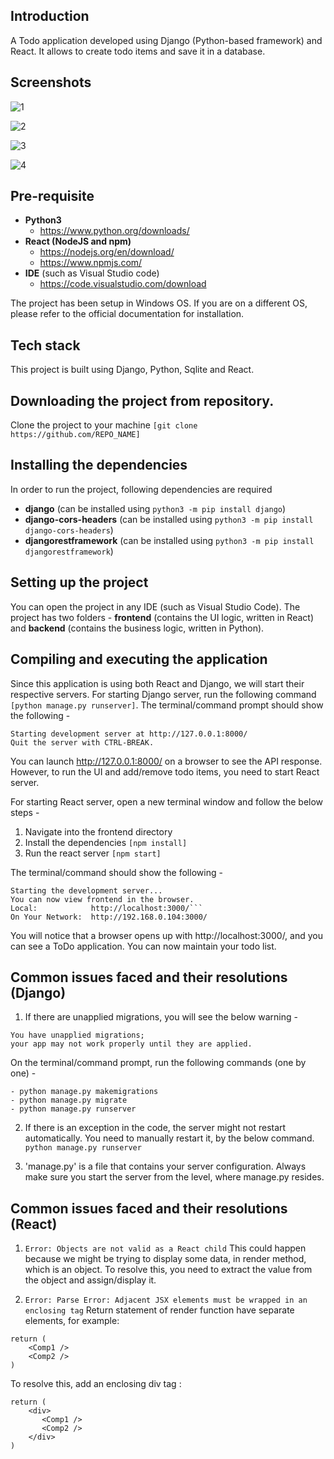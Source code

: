 ## Introduction

A Todo application developed using Django (Python-based framework) and React. It allows to create todo items and save it in a database. 

## Screenshots

![1](https://user-images.githubusercontent.com/80028439/113283224-9fcc0680-9305-11eb-8289-6fa079bc951c.png)

![2](https://user-images.githubusercontent.com/80028439/113283226-a0649d00-9305-11eb-8859-9a57fa3dd3ee.png)

![3](https://user-images.githubusercontent.com/80028439/113283221-9e9ad980-9305-11eb-9a39-aed64419f747.png)

![4](https://user-images.githubusercontent.com/80028439/113283222-9f337000-9305-11eb-9bd3-752c5ab58837.png)

## Pre-requisite
- **Python3** 
    - https://www.python.org/downloads/
- **React (NodeJS and npm)** 
    - https://nodejs.org/en/download/
    - https://www.npmjs.com/
- **IDE** (such as Visual Studio code)
    -  https://code.visualstudio.com/download

The project has been setup in Windows OS. If you are on a different OS, please refer to the official documentation for installation.

## Tech stack
This project is built using Django, Python, Sqlite and React.

## Downloading the project from repository.
Clone the project to your machine ```[git clone https://github.com/REPO_NAME]```

## Installing the dependencies 

In order to run the project, following dependencies are required  

- **django** (can be installed using ```python3 -m pip install django```)
- **django-cors-headers** (can be installed using ```python3 -m pip install django-cors-headers```)
- **djangorestframework** (can be installed using ```python3 -m pip install djangorestframework```)

## Setting up the project

You can open the project in any IDE (such as Visual Studio Code). The project has two folders - **frontend** (contains the UI logic, written in React) and **backend** (contains the business logic, written in Python). 

## Compiling and executing the application
Since this application is using both React and Django, we will start their respective servers. For starting Django server, run the following command ```[python manage.py runserver]```. The terminal/command prompt should show the following - 

```
Starting development server at http://127.0.0.1:8000/
Quit the server with CTRL-BREAK.
```

You can launch http://127.0.0.1:8000/ on a browser to see the API response. However, to run the UI and add/remove todo items, you need to start React server.

For starting React server, open a new terminal window and follow the below steps - 
1. Navigate into the frontend directory
2. Install the dependencies ```[npm install]```
3. Run the react server ```[npm start]```

The terminal/command should show the following - 

```
Starting the development server...
You can now view frontend in the browser.
Local:            http://localhost:3000/```
On Your Network:  http://192.168.0.104:3000/
```

You will notice that a browser opens up with http://localhost:3000/, and you can see a ToDo application. You can now maintain your todo list.

## Common issues faced and their resolutions (Django)

1. If there are unapplied migrations, you will see the below warning - 
```
You have unapplied migrations; 
your app may not work properly until they are applied.
```

On the terminal/command prompt, run the following commands (one by one) - 
```
- python manage.py makemigrations
- python manage.py migrate
- python manage.py runserver
```

2. If there is an exception in the code, the server might not restart automatically. You need to manually restart it, by the below command.
```python manage.py runserver```

3. 'manage.py' is a file that contains your server configuration. Always make sure you start the server from the level, where manage.py resides. 

## Common issues faced and their resolutions (React)

1. ```Error: Objects are not valid as a React child```
This could happen because we might be trying to display some data, in render method, which is an object. To resolve this, you need to extract the value from the object and assign/display it.

2. ```Error: Parse Error: Adjacent JSX elements must be wrapped in an enclosing tag```
Return statement of render function have separate elements, for example:

```
return ( 
    <Comp1 />
    <Comp2 />
)
```
 
To resolve this, add an enclosing div tag :
```
return (
    <div>
       <Comp1 />
       <Comp2 />
    </div>
)
```
